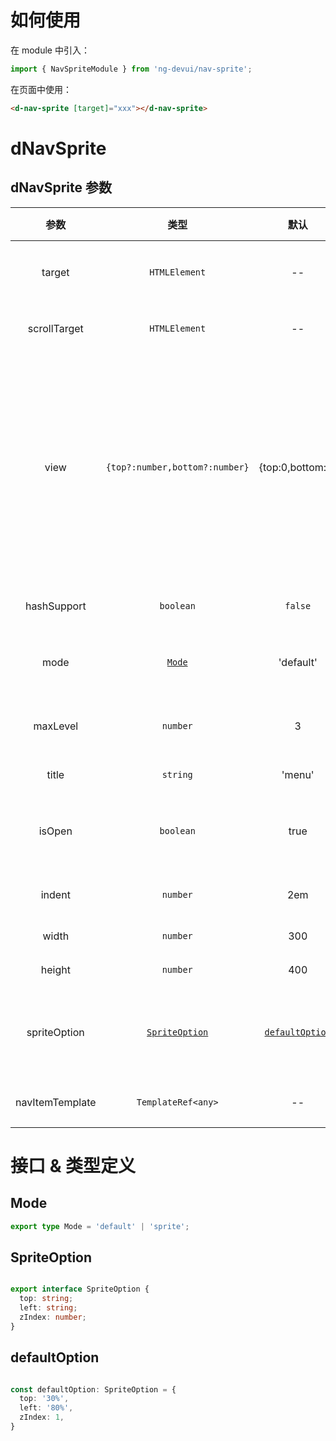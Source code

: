 # 如何使用

在 module 中引入：

```ts
import { NavSpriteModule } from 'ng-devui/nav-sprite';
```

在页面中使用：

```html
<d-nav-sprite [target]="xxx"></d-nav-sprite>
```

# dNavSprite

## dNavSprite 参数

|         参数        |                类型                  |            默认             | 说明                            | 跳转 Demo                                    |
| :------------------:| :---------------------------------: | :-------------------------: | :------------------------------ | -------------------------------------------- |
|    target  |   `HTMLElement`                     |           --               |         必选，目录存放的位置    |         [基本用法](demo#basic)                |
|    scrollTarget         |     `HTMLElement`             |              --              |           可选，指定滚动容器            |       [指定容器用法](demo#scroll)   |
|     view      | `{top?:number,bottom?:number}` |            {top:0,bottom:0}             |     可选，用于可视区域的调整，比如顶部有固定位置的头部等，数值对应被遮挡的顶部或底部的高度     |   [指定容器用法](demo#scroll)  |
|    hashSupport         |     `boolean`             |              `false`              |           可选，是否支持锚点            |                    --  |
|    mode             |     [`Mode`](#Mode)            |           'default'           |          可选，模式`default \| sprite`                   |                    [模式](demo#sprite)  |
|    maxLevel         |     `number`                          |           3                 |           可选，生成目录的最大层级               |                    [最大层级](demo#sprite)  |
|    title         |     `string`                          |              'menu'              |           可选，名称               |                    [名称](demo#basic)  |
|    isOpen         |     `boolean`            |              true              |           可选，精灵模式下，目录默认展开           |                    -- |
|    indent         |     `number`                          |              2em              |          可选，缩进2个占位               |                    --  |
|    width         |     `number`                        |              300              |           可选，高度               |                    [宽度](demo#sprite)  |
|    height         |     `number`                            |              400              |           可选，宽度               |                    [高度](demo#sprite)  |
|    spriteOption         |     [`SpriteOption`](#SpriteOption)     |              [`defaultOption`](#defaultOption)              |           可选，sprite模式下的导航初始位置               |  [配置](demo#sprite)  |
|    navItemTemplate         |     `TemplateRef<any>`             |              --              |           可选，单条目录模板             |                    [目录模板 ](demo#sprite)  |

# 接口 & 类型定义

## Mode

```ts
export type Mode = 'default' | 'sprite';

```

## SpriteOption

```ts

export interface SpriteOption {
  top: string;
  left: string;
  zIndex: number;
}

```

## defaultOption

```ts

const defaultOption: SpriteOption = {
  top: '30%',
  left: '80%',
  zIndex: 1,
}

```

